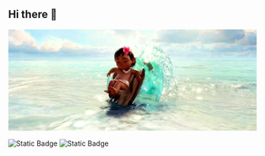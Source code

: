 ## Hi there 👋

<img src="https://github.com/Kris-Kross7799/main.py/blob/main/fbe08a1a6a6574c9ef549e87dcef56fa.gif" alt='The Unlimited' width='800'>

<img alt="Static Badge" src="https://img.shields.io/badge/py-python-turquoise?style=for-the-badge"> <img alt="Static Badge" src="https://img.shields.io/badge/Kris-Kross-pink?style=for-the-badge">




